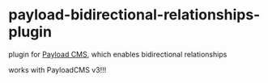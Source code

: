 # payload-bidirectional-relationships-plugin 
plugin for [Payload CMS](https://payloadcms.com), which enables bidirectional relationships

works with PayloadCMS v3!!!
